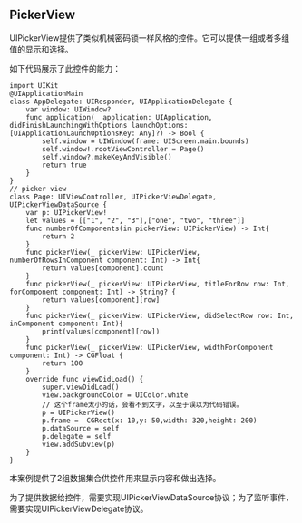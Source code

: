 
## PickerView

UIPickerView提供了类似机械密码锁一样风格的控件。它可以提供一组或者多组值的显示和选择。

如下代码展示了此控件的能力：

    import UIKit
    @UIApplicationMain
    class AppDelegate: UIResponder, UIApplicationDelegate {
        var window: UIWindow?
        func application(_ application: UIApplication, didFinishLaunchingWithOptions launchOptions: [UIApplicationLaunchOptionsKey: Any]?) -> Bool {
            self.window = UIWindow(frame: UIScreen.main.bounds)
            self.window!.rootViewController = Page()
            self.window?.makeKeyAndVisible()
            return true
        }
    }
    // picker view
    class Page: UIViewController, UIPickerViewDelegate, UIPickerViewDataSource {
        var p: UIPickerView!
        let values = [["1", "2", "3"],["one", "two", "three"]]
        func numberOfComponents(in pickerView: UIPickerView) -> Int{
            return 2
        }
        func pickerView(_ pickerView: UIPickerView, numberOfRowsInComponent component: Int) -> Int{
            return values[component].count
        }
        func pickerView(_ pickerView: UIPickerView, titleForRow row: Int, forComponent component: Int) -> String? {
            return values[component][row]
        }
        func pickerView(_ pickerView: UIPickerView, didSelectRow row: Int, inComponent component: Int){
            print(values[component][row])
        }
        func pickerView(_ pickerView: UIPickerView, widthForComponent component: Int) -> CGFloat {
            return 100
        }
        override func viewDidLoad() {
            super.viewDidLoad()
            view.backgroundColor = UIColor.white
            // 这个frame太小的话，会看不到文字，以至于误以为代码错误。
            p = UIPickerView()
            p.frame =  CGRect(x: 10,y: 50,width: 320,height: 200)
            p.dataSource = self
            p.delegate = self
            view.addSubview(p)
        }
    }

本案例提供了2组数据集合供控件用来显示内容和做出选择。

为了提供数据给控件，需要实现UIPickerViewDataSource协议；为了监听事件，需要实现UIPickerViewDelegate协议。



